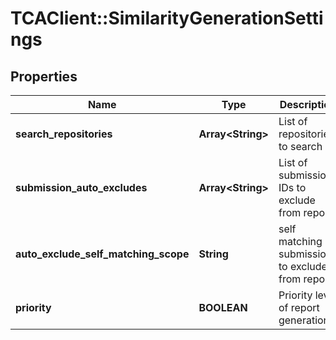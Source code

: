 # TCAClient::SimilarityGenerationSettings

## Properties
Name | Type | Description | Notes
------------ | ------------- | ------------- | -------------
**search_repositories** | **Array&lt;String&gt;** | List of repositories to search | 
**submission_auto_excludes** | **Array&lt;String&gt;** | List of submission IDs to exclude from report | [optional] 
**auto_exclude_self_matching_scope** | **String** | self matching submissions to exclude from report | [optional] 
**priority** | **BOOLEAN** | Priority level of report generation | [optional] 

